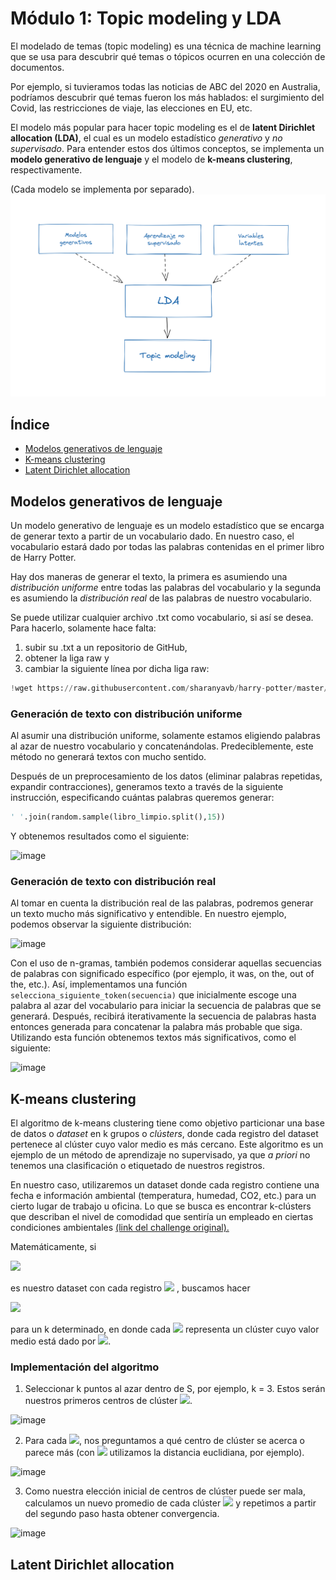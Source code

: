 # Módulo 1: Topic modeling y LDA
El modelado de temas (topic modeling) es una técnica de machine learning que se usa para descubrir qué temas o tópicos ocurren en una colección de documentos.

Por ejemplo, si tuvieramos todas las noticias de ABC del 2020 en Australia, podríamos descubrir qué temas fueron los más hablados: el surgimiento del Covid, las restricciones de viaje, las elecciones en EU, etc.

El modelo más popular para hacer topic modeling es el de **latent Dirichlet allocation (LDA)**, el cual es un modelo estadístico *generativo* y *no supervisado*. Para entender estos dos últimos conceptos, se implementa un **modelo generativo de lenguaje** y el modelo de **k-means clustering**, respectivamente.

(Cada modelo se implementa por separado).
![image](https://github.com/pedro9olivares/ML_and_AI_for_the_Working_Analyst/blob/fe2a60db6968dfb8e9869eed4df2c752f0e717c3/1_Topic_modeling_y_LDA/Esquema_para_LDA.png)

## Índice
* [Modelos generativos de lenguaje](#modelos-generativos-de-lenguaje)
* [K-means clustering](#k-means-clustering)
* [Latent Dirichlet allocation](#latent-dirichlet-allocation)

## Modelos generativos de lenguaje
Un modelo generativo de lenguaje es un modelo estadístico que se encarga de generar texto a partir de un vocabulario dado. En nuestro caso, el vocabulario estará dado por todas las palabras contenidas en el primer libro de Harry Potter. 

Hay dos maneras de generar el texto, la primera es asumiendo una *distribución uniforme* entre todas las palabras del vocabulario y la segunda es asumiendo la *distribución real* de las palabras de nuestro vocabulario.

Se puede utilizar cualquier archivo .txt como vocabulario, si así se desea. Para hacerlo, solamente hace falta:
1. subir su .txt a un repositorio de GitHub,
2. obtener la liga raw y
3. cambiar la siguiente línea por dicha liga raw:
```python
!wget https://raw.githubusercontent.com/sharanyavb/harry-potter/master/Books_Text/HP1.txt
```

### Generación de texto con distribución uniforme
Al asumir una distribución uniforme, solamente estamos eligiendo palabras al azar de nuestro vocabulario y concatenándolas. Predeciblemente, este método no generará textos con mucho sentido.

Después de un preprocesamiento de los datos (eliminar palabras repetidas, expandir contracciones), generamos texto a través de la siguiente instrucción, especificando cuántas palabras queremos generar:
```python
' '.join(random.sample(libro_limpio.split(),15)) 
```
Y obtenemos resultados como el siguiente:

<img width="510" alt="image" src="https://user-images.githubusercontent.com/61219691/159108532-a96fcf4b-fb05-4a7b-b9e5-41d6cb1ac872.png">

### Generación de texto con distribución real
Al tomar en cuenta la distribución real de las palabras, podremos generar un texto mucho más significativo y entendible. En nuestro ejemplo, podemos observar la siguiente distribución: 

<img width="610" alt="image" src="https://user-images.githubusercontent.com/61219691/159108128-288f91f1-fde0-4a68-8a99-b6a70b477169.png">

Con el uso de n-gramas, también podemos considerar aquellas secuencias de palabras con significado específico (por ejemplo, it was, on the, out of the, etc.).
Así, implementamos una función `selecciona_siguiente_token(secuencia)` que inicialmente escoge una palabra al azar del vocabulario para iniciar la secuencia de palabras que se generará. Después, recibirá iterativamente la secuencia de palabras hasta entonces generada para concatenar la palabra más probable que siga. Utilizando esta función obtenemos textos más significativos, como el siguiente:

![image](https://user-images.githubusercontent.com/61219691/159108951-dc7f47ea-a0bb-4215-9f2e-9d2d579a8073.png)

## K-means clustering
El algoritmo de k-means clustering tiene como objetivo particionar una base de datos o *dataset* en k grupos o *clústers*, donde cada registro del dataset pertenece al clúster cuyo valor medio es más cercano. Este algoritmo es un ejemplo de un método de aprendizaje no supervisado, ya que *a priori* no tenemos una clasificación o etiquetado de nuestros registros.

En nuestro caso, utilizaremos un dataset donde cada registro contiene una fecha e información ambiental (temperatura, humedad, CO2, etc.) para un cierto lugar de trabajo u oficina. Lo que se busca es encontrar k-clústers que describan el nivel de comodidad que sentiría un empleado en ciertas condiciones ambientales [(link del challenge original).](https://challengedata.ens.fr/challenges/15)

Matemáticamente, si 

<img src="https://render.githubusercontent.com/render/math?math=S = \{ x_i \}_{i\leq N} "> 

es nuestro dataset con cada registro <img src="https://render.githubusercontent.com/render/math?math=x_i\in \mathbb{R}^d "> , buscamos hacer

<img src="https://render.githubusercontent.com/render/math?math=S = S_1\cup S_2\cup ...\cup S_k "> 

para un k determinado, en donde cada <img src="https://render.githubusercontent.com/render/math?math=S_i"> representa un clúster cuyo valor medio está dado por <img src="https://render.githubusercontent.com/render/math?math=\mu_i ">.

### Implementación del algoritmo
1. Seleccionar k puntos al azar dentro de S, por ejemplo, k = 3. Estos serán nuestros primeros centros de clúster <img src="https://render.githubusercontent.com/render/math?math=\mu_i ">.

![image](https://user-images.githubusercontent.com/61219691/159411472-5ed2a8ef-5230-4a11-a52b-208a44c16e4c.png)

2. Para cada <img src="https://render.githubusercontent.com/render/math?math=\x_i">, nos preguntamos a qué centro de clúster se acerca o parece más (con <img src="https://render.githubusercontent.com/render/math?math=x_i\in \mathbb{R}^2"> utilizamos la distancia euclidiana, por ejemplo).

![image](https://user-images.githubusercontent.com/61219691/159411396-73398df7-bffa-4fb7-91d7-35f488856e3c.png)

3. Como nuestra elección inicial de centros de clúster puede ser mala, calculamos un nuevo promedio de cada clúster <img src="https://render.githubusercontent.com/render/math?math=\mu_i' "> y repetimos a partir del segundo paso hasta obtener convergencia.

![image](https://user-images.githubusercontent.com/61219691/159411514-7a105fb5-c781-45f1-a005-3bebdb37a730.png)



## Latent Dirichlet allocation
